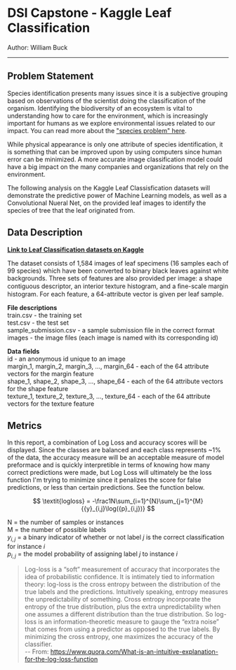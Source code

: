 # DSI Capstone - Kaggle Leaf Classification

Author: William Buck

---

## Problem Statement
Species identification presents many issues since it is a subjective grouping based on observations of the scientist doing the classification of the organism. Identifying the biodiversity of an ecosystem is vital to understanding how to care for the environment, which is increasingly important for humans as we explore environmental issues related to our impact. You can read more about the ["species problem" here](https://en.wikipedia.org/wiki/Species_problem).

While physical appearance is only one attribute of species identification, it is something that can be improved upon by using computers since human error can be minimized. A more accurate image classification model could have a big impact on the many companies and organizations that rely on the environment.

The following analysis on the Kaggle Leaf Classisfication datasets will demonstrate the predictive power of Machine Learning models, as well as a Convolutional Nueral Net, on the provided leaf images to identify the species of tree that the leaf originated from.


## Data Description

**[Link to Leaf Classification datasets on Kaggle](https://www.kaggle.com/c/leaf-classification/data)**

The dataset consists of 1,584 images of leaf specimens (16 samples each of 99 species) which have been converted to binary black leaves against white backgrounds. Three sets of features are also provided per image: a shape contiguous descriptor, an interior texture histogram, and a ﬁne-scale margin histogram. For each feature, a 64-attribute vector is given per leaf sample.

**File descriptions**
<br>train.csv - the training set
<br>test.csv - the test set
<br>sample_submission.csv - a sample submission file in the correct format
<br>images - the image files (each image is named with its corresponding id)

**Data fields**
<br>id - an anonymous id unique to an image
<br>margin_1, margin_2, margin_3, ..., margin_64 - each of the 64 attribute vectors for the margin feature
<br>shape_1, shape_2, shape_3, ..., shape_64 - each of the 64 attribute vectors for the shape feature
<br>texture_1, texture_2, texture_3, ..., texture_64 - each of the 64 attribute vectors for the texture feature

## Metrics
In this report, a combination of Log Loss and accuracy scores will be displayed. Since the classes are balanced and each class represents ~1% of the data, the accuracy measure will be an acceptable measure of model preformace and is quickly interpretible in terms of knowing how many correct predictions were made, but Log Loss will ultimately be the loss function I'm trying to minimize since it penalizes the score for false predictions, or less than certain predictions. See the function below.

$$
\textit{logloss} = -\frac1N\sum_{i=1}^{N}\sum_{j=1}^{M}{{y}_{i,j}\log({p}_{i,j})}
$$

N = the number of samples or instances
<br>M = the number of possible labels 
<br>${y}_{i,j}$ = a binary indicator of whether or not label *j* is the correct classification for instance *i*
<br>${p}_{i,j}$ = the model probability of assigning label *j* to instance *i*

>Log-loss is a “soft” measurement of accuracy that incorporates the idea of probabilistic confidence. It is intimately tied to information theory: log-loss is the cross entropy between the distribution of the true labels and the predictions. Intuitively speaking, entropy measures the unpredictability of something. Cross entropy incorporate the entropy of the true distribution, plus the extra unpredictability when one assumes a different distribution than the true distribution. So log-loss is an information-theoretic measure to gauge the “extra noise” that comes from using a predictor as opposed to the true labels. By minimizing the cross entropy, one maximizes the accuracy of the classifier.
><br>-- From: https://www.quora.com/What-is-an-intuitive-explanation-for-the-log-loss-function
